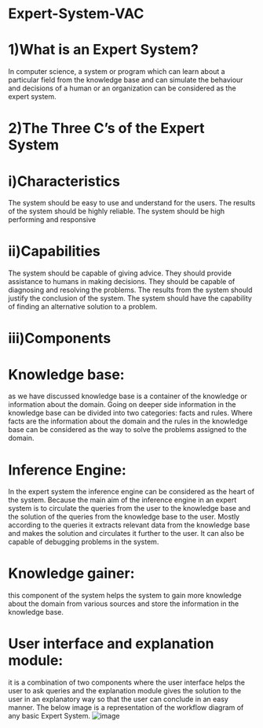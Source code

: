 # Expert-System-VAC
# 1)What is an Expert System?
In computer science, a system or program which can learn about a particular field from the knowledge base and can simulate the behaviour and decisions of a human or an organization can be considered as the expert system.
# 2)The Three C’s of the Expert System
# i)Characteristics
The system should be easy to use and understand for the users.
The results of the system should be highly reliable.
The system should be high performing and responsive
# ii)Capabilities 
The system should be capable of giving advice.
They should provide assistance to humans in making decisions.
They should be capable of diagnosing and resolving the problems.
 The results from the system should justify the conclusion of the system.
The system should have the capability of finding an alternative solution to a problem.
# iii)Components 
# Knowledge base: 
as we have discussed knowledge base is a container of the knowledge or information about the domain. Going on deeper side information in the knowledge base can be divided into two categories: facts and rules. Where facts are the information about the domain and the rules in the knowledge base can be considered as the way to solve the problems assigned to the domain.  
# Inference Engine: 
In the expert system the inference engine can be considered as the heart of the system. Because the main aim of the inference engine in an expert system is to circulate the queries from the user to the knowledge base and the solution of the queries from the knowledge base to the user. Mostly according to the queries it extracts relevant data from the knowledge base and makes the solution and circulates it further to the user. It can also be capable of debugging problems in the system. 
# Knowledge gainer: 
this component of the system helps the system to gain more knowledge about the domain from various sources and store the information in the knowledge base.
# User interface and explanation module: 
it is a combination of two components where the user interface helps the user to ask queries and the explanation module gives the solution to the user in an explanatory way so that the user can conclude in an easy manner. 
The below image is a representation of the workflow diagram of any basic Expert System. 
![image](https://user-images.githubusercontent.com/108733602/194566348-300c3498-2e04-4f82-b109-dffca45ea632.png)

